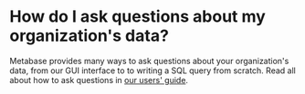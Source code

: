 # How do I ask questions about my organization's data?

Metabase provides many ways to ask questions about your organization's data, from our GUI interface to to writing a SQL query from scratch. Read all about how to ask questions in [our users' guide][users-guide-asking-questions].

[users-guide-asking-questions]: ../../users-guide/04-asking-questions.md

